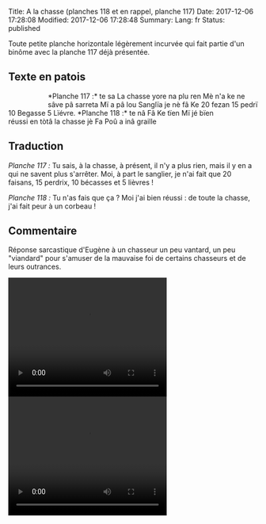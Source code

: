 Title: A la chasse (planches 118 et en rappel, planche 117)
Date: 2017-12-06 17:28:08
Modified: 2017-12-06 17:28:48
Summary: 
Lang: fr
Status: published

Toute petite planche horizontale légèrement incurvée qui fait partie d'un binôme avec la planche 117 déjà présentée.

## Texte en patois

<figure class="image-block" style="float: left;">
  <img alt="" src="{static}/images/planche_117-2.png">
  <figcaption style="max-width: 550px"></figcaption>
</figure>
*Planche 117 :*  te sa La chasse yore na plu ren    Mè n'a ke ne sâve pâ sarreta  Mï a pâ lou Sanglïa je nè fâ Ke  20 fezan 15 pedrï  10 Begasse   5 Lïévre.


<figure class="image-block" style="float: right;">
  <img alt="" src="{static}/images/planche_118-2.png">
  <figcaption style="max-width: 550px"></figcaption>
</figure>
*Planche 118 :*  te nâ Fâ Ke tïen Mï jé bïen réussi en tòtâ la chasse jè Fa Poû a inâ graille

## Traduction
*Planche 117 :* Tu sais, à la chasse, à présent, il n'y a plus rien, mais il y en a qui ne savent plus s'arrêter. Moi, à part le sanglier, je n'ai fait que 20 faisans, 15 perdrix, 10 bécasses et 5 lièvres !

*Planche 118 :* Tu n'as fais que ça ? Moi j'ai bien réussi : de toute la chasse, j'ai fait peur à un corbeau !

## Commentaire
Réponse sarcastique d'Eugène à un chasseur un peu vantard, un peu "viandard" pour s'amuser de la mauvaise foi de certains chasseurs et de leurs outrances.


<video width="320" height="240" controls>
  <source src="https://d1njpgd0ygatdn.cloudfront.net/video_117-2.mp4" type="video/mp4">
</video>

<video width="320" height="240" controls>
  <source src="https://d1njpgd0ygatdn.cloudfront.net/video_118.mp4" type="video/mp4">
</video>
